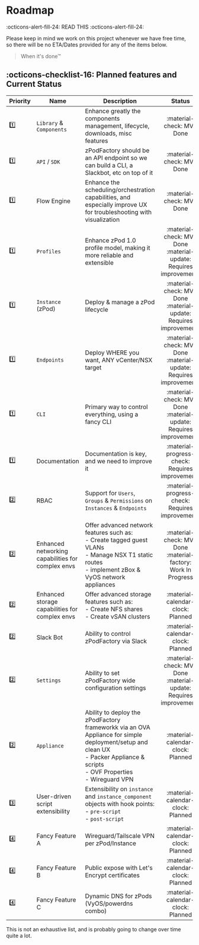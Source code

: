 # Roadmap

:octicons-alert-fill-24: READ THIS :octicons-alert-fill-24:

Please keep in mind we work on this project whenever we have free time, so there will be no ETA/Dates provided for any of the items below.

> When it's done™

## :octicons-checklist-16: Planned features and Current Status

| Priority | Name                                              | Description                                                                                                                                                                                |                                   Status                                   |
| -------- | ------------------------------------------------- | ------------------------------------------------------------------------------------------------------------------------------------------------------------------------------------------ | :------------------------------------------------------------------------: |
| :one:    | `Library` & `Components`                          | Enhance greatly the components management, lifecycle, downloads, misc features                                                                                                             |                         :material-check: MVP Done                          |
| :one:    | `API` / `SDK`                                     | zPodFactory should be an API endpoint so we can build a CLI, a Slackbot, etc on top of it                                                                                                  |                         :material-check: MVP Done                          |
| :one:    | Flow Engine                                       | Enhance the scheduling/orchestration capabilities, and especially improve UX for troubleshooting with visualization                                                                        |                         :material-check:  MVP Done                         |
| :one:    | `Profiles`                                        | Enhance zPod 1.0 profile model, making it more reliable and extensible                                                                                                                     |  :material-check: MVP Done<br /> :material-update: Requires improvements   |
| :one:    | `Instance` (zPod)                                 | Deploy & manage a zPod lifecycle                                                                                                                                                           |  :material-check: MVP Done<br /> :material-update: Requires improvements   |
| :one:    | `Endpoints`                                       | Deploy WHERE you want, ANY vCenter/NSX target                                                                                                                                              |  :material-check: MVP Done<br /> :material-update: Requires improvements   |
| :one:    | `CLI`                                             | Primary way to control everything, using a fancy CLI                                                                                                                                       |  :material-check: MVP Done<br /> :material-update: Requires improvements   |
| :one:    | Documentation                                     | Documentation is key, and we need to improve it                                                                                                                                            |              :material-progress-check: Requires improvements               |
| :two:    | RBAC                                              | Support for `Users`, `Groups` & `Permissions` on `Instances` & `Endpoints`                                                                                                                 |              :material-progress-check: Requires improvements               |
| :two:    | Enhanced networking capabilities for complex envs | Offer advanced network features such as:<br />- Create tagged guest VLANs<br />- Manage NSX T1 static routes<br />- implement zBox & VyOS network appliances                               | :material-check:  MVP Done<br /> :material-factory:<br /> Work In Progress |
| :two:    | Enhanced storage capabilities for complex envs    | Offer advanced storage features such as:<br />- Create NFS shares<br />- Create vSAN clusters                                                                                              |                     :material-calendar-clock: Planned                      |
| :two:    | Slack Bot                                         | Ability to control zPodFactory via Slack                                                                                                                                                   |                     :material-calendar-clock: Planned                      |
| :two:    | `Settings`                                        | Ability to set zPodFactory wide configuration settings                                                                                                                                     |  :material-check: MVP Done<br /> :material-update: Requires improvements   |
| :two:    | `Appliance`                                       | Ability to deploy the zPodFactory frameworkk via an OVA Appliance for simple deployment/setup and clean  UX<br />- Packer Appliance & scripts<br /> - OVF Properties<br /> - Wireguard VPN |                     :material-calendar-clock: Planned                      |
| :three:  | User-driven script extensibility                  | Extensibility on `instance` and `instance_component` objects with hook points:<br />- `pre-script`<br />- `post-script`                                                                    |                     :material-calendar-clock: Planned                      |
| :four:   | Fancy Feature A                                   | Wireguard/Tailscale VPN per zPod/Instance                                                                                                                                                  |                     :material-calendar-clock: Planned                      |
| :four:   | Fancy Feature B                                   | Public expose with Let's Encrypt certificates                                                                                                                                              |                     :material-calendar-clock: Planned                      |
| :four:   | Fancy Feature C                                   | Dynamic DNS for zPods (VyOS/powerdns combo)                                                                                                                                                |                     :material-calendar-clock: Planned                      |


This is not an exhaustive list, and is probably going to change over time quite a lot.
